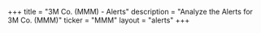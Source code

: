 +++
title = "3M Co. (MMM) - Alerts"
description = "Analyze the Alerts for 3M Co. (MMM)"
ticker = "MMM"
layout = "alerts"
+++

